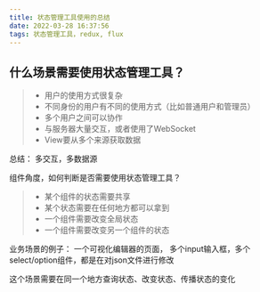 ```yaml
---
title: 状态管理工具使用的总结
date: 2022-03-28 16:37:56
tags: 状态管理工具，redux, flux
---
```


## 什么场景需要使用状态管理工具？

> - 用户的使用方式很复杂
> - 不同身份的用户有不同的使用方式（比如普通用户和管理员）
> - 多个用户之间可以协作
> - 与服务器大量交互，或者使用了WebSocket
> - View要从多个来源获取数据

总结： 多交互，多数据源

组件角度，如何判断是否需要使用状态管理工具？

> - 某个组件的状态需要共享
> - 某个状态需要在任何地方都可以拿到
> - 一个组件需要改变全局状态
> - 一个组件需要改变另一个组件的状态

业务场景的例子： 一个可视化编辑器的页面， 多个input输入框，多个select/option组件，都是在对json文件进行修改

这个场景需要在同一个地方查询状态、改变状态、传播状态的变化

